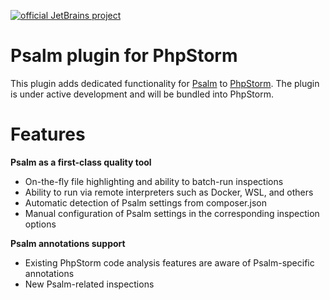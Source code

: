 [![official JetBrains project](https://jb.gg/badges/official.svg)](https://confluence.jetbrains.com/display/ALL/JetBrains+on+GitHub)

# Psalm plugin for PhpStorm
This plugin adds dedicated functionality for [Psalm](https://psalm.dev/) to [PhpStorm](https://www.jetbrains.com/phpstorm/). The plugin is under active development and will be bundled into PhpStorm.

# Features

**Psalm as a first-class quality tool**

- On-the-fly file highlighting and ability to batch-run inspections
- Ability to run via remote interpreters such as Docker, WSL, and others
- Automatic detection of Psalm settings from composer.json
- Manual configuration of Psalm settings in the corresponding inspection options
  
**Psalm annotations support**

- Existing PhpStorm code analysis features are aware of Psalm-specific annotations
- New Psalm-related inspections